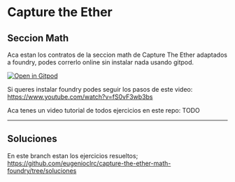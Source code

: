 # Capture the Ether
## Seccion Math

Aca estan los contratos de la seccion math de Capture The Ether adaptados a foundry, podes correrlo online sin instalar nada usando gitpod.

[![Open in Gitpod](https://gitpod.io/button/open-in-gitpod.svg)](https://gitpod.io/#https://github.com/eugenioclrc/capture-the-ether-math-foundry)


Si queres instalar foundry podes seguir los pasos de este video:
https://www.youtube.com/watch?v=fS0vF3wb3bs


Aca tenes un video tutorial de todos ejercicios en este repo:
TODO


---
## Soluciones

En este branch estan los ejercicios resueltos;
https://github.com/eugenioclrc/capture-the-ether-math-foundry/tree/soluciones